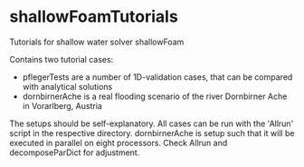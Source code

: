 # shallowFoamTutorials
Tutorials for shallow water solver shallowFoam

Contains two tutorial cases:

  - pflegerTests are a number of 1D-validation cases, that can be compared with analytical solutions
  - dornbirnerAche is a real flooding scenario of the river Dornbirner Ache in Vorarlberg, Austria

The setups should be self-explanatory. All cases can be run with the 'Allrun' script in the respective directory. dornbirnerAche is setup such that it will be executed in parallel on eight processors. Check Allrun and decomposeParDict for adjustment.
